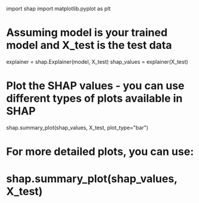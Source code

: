 import shap
import matplotlib.pyplot as plt

# Assuming model is your trained model and X_test is the test data
explainer = shap.Explainer(model, X_test)
shap_values = explainer(X_test)

# Plot the SHAP values - you can use different types of plots available in SHAP
shap.summary_plot(shap_values, X_test, plot_type="bar")

# For more detailed plots, you can use:
# shap.summary_plot(shap_values, X_test)

